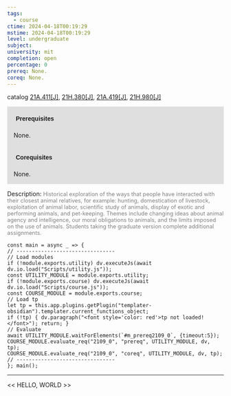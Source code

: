 ```yaml
---
tags:
  - course
ctime: 2024-04-18T00:19:29
mstime: 2024-04-18T00:19:29
level: undergraduate
subject: 
university: mit
completion: open
percentage: 0
prereq: None.
coreq: None.
---
```


catalog [21A.411[J]](http://student.mit.edu/catalog/m21Aa.html#21A.411), [21H.380[J]](http://student.mit.edu/catalog/m21Hb.html#21H.380), [21A.419[J]](http://student.mit.edu/catalog/m21Aa.html#21A.419), [21H.980[J]](http://student.mit.edu/catalog/m21Hb.html#21H.980)

<span style="display: block; padding: 15px; background-color: rgb(100, 100, 100, 0.2);"><font id="m_prereq2109_0" style="display: block; font-family: Arial, sans-serif; font-weight: bold; padding: 5px">Prerequisites</font><br><span id="prereq2109_0">None.</span></span>
<span style="display: block; padding: 15px; background-color: rgb(100, 100, 100, 0.2);"><font id="m_coreq2109_0" style="display: block; font-family: Arial, sans-serif; font-weight: bold; padding: 5px">Corequisites</font><br><span id="coreq2109_0">None.</span></span>

<font style="">Description:</font>
<font style="color: grey; font-size: 0.8rem;">Historical exploration of the ways that people have interacted with their closest animal relatives, for example: hunting, domestication of livestock, exploitation of animal labor, scientific study of animals, display of exotic and performing animals, and pet-keeping. Themes include changing ideas about animal agency and intelligence, our moral obligations to animals, and the limits imposed on the use of animals. Students taking the graduate version complete additional assignments.</font>

```dataviewjs
const main = async _ => {
// --------------------------------
// Load modules
if (!module.exports.utility) dv.executeJs(await dv.io.load("Scripts/utility.js"));
const UTILITY_MODULE = module.exports.utility;
if (!module.exports.course) dv.executeJs(await dv.io.load("Scripts/course.js"));
const COURSE_MODULE = module.exports.course;
// Load tp
let tp = this.app.plugins.getPlugin("templater-obsidian").templater.current_functions_object;
if (!tp) { dv.paragraph("<font style='color: red'>tp not loaded!</font>"); return; }
// Evaluate
await UTILITY_MODULE.waitForElements(`#m_prereq2109_0`, {timeout:5});
COURSE_MODULE.evaluate_req("2109_0", "prereq", UTILITY_MODULE, dv, tp);
COURSE_MODULE.evaluate_req("2109_0", "coreq", UTILITY_MODULE, dv, tp);
// --------------------------------
}; main();
```

---

<< HELLO, WORLD >>
